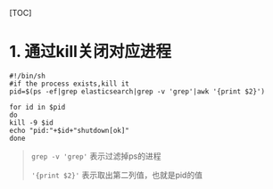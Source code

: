 [TOC]

# 1. 通过kill关闭对应进程

```shell
#!/bin/sh
#if the process exists,kill it
pid=$(ps -ef|grep elasticsearch|grep -v 'grep'|awk '{print $2}')

for id in $pid
do
kill -9 $id
echo "pid:"+$id+"shutdown[ok]"
done
```

> `grep -v 'grep'` 表示过滤掉ps的进程
>
> `'{print $2}'` 表示取出第二列值，也就是pid的值